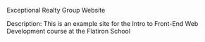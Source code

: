 Exceptional Realty Group Website

Description:
This is an example site for the Intro to Front-End Web Development course at the Flatiron School